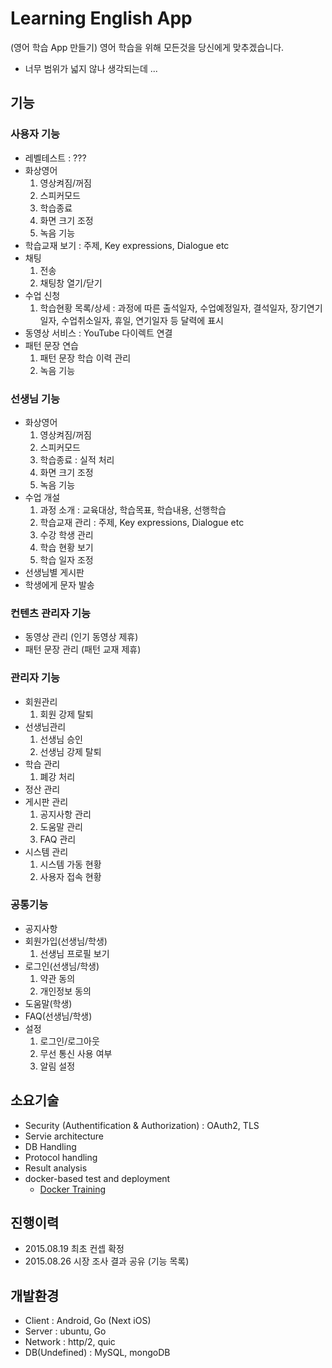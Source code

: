 # Learning English App

(영어 학습 App 만들기) 영어 학습을 위해 모든것을 당신에게 맞추겠습니다.
- 너무 범위가 넓지 않나 생각되는데 ...

## 기능
### 사용자 기능
- 레벨테스트 : ??? 
- 화상영어
  1. 영상켜짐/꺼짐
  2. 스피커모드
  3. 학습종료
  4. 화면 크기 조정
  5. 녹음 기능
- 학습교재 보기 : 주제, Key expressions, Dialogue etc
- 채팅
  1. 전송
  2. 채팅창 열기/닫기
- 수업 신청
  1. 학습현황 목록/상세 : 과정에 따른 출석일자, 수업예정일자, 결석일자, 장기연기일자, 수업취소일자, 휴일, 연기일자 등 달력에 표시
- 동영상 서비스 : YouTube 다이렉트 연결
- 패턴 문장 연습
  1. 패턴 문장 학습 이력 관리
  2. 녹음 기능

### 선생님 기능
- 화상영어
  1. 영상켜짐/꺼짐
  2. 스피커모드
  3. 학습종료 : 실적 처리
  4. 화면 크기 조정
  5. 녹음 기능
- 수업 개설
  1. 과정 소개 : 교육대상, 학습목표, 학습내용, 선행학습
  2. 학습교재 관리 : 주제, Key expressions, Dialogue etc
  2. 수강 학생 관리
  3. 학습 현황 보기
  4. 학습 일자 조정
- 선생님별 게시판
- 학생에게 문자 발송

### 컨텐츠 관리자 기능
- 동영상 관리 (인기 동영상 제휴)
- 패턴 문장 관리 (패턴 교재 제휴)

### 관리자 기능
- 회원관리
  1. 회원 강제 탈퇴
- 선생님관리
  1. 선생님 승인
  2. 선생님 강제 탈퇴
- 학습 관리
  1. 폐강 처리
- 정산 관리
- 게시판 관리
  1. 공지사항 관리
  2. 도움말 관리
  3. FAQ 관리
- 시스템 관리
  1. 시스템 가동 현황
  2. 사용자 접속 현황

### 공통기능
- 공지사항
- 회원가입(선생님/학생)
  1. 선생님 프로필 보기
- 로그인(선생님/학생)
  1. 약관 동의
  2. 개인정보 동의
- 도움말(학생)
- FAQ(선생님/학생)
- 설정
  1. 로그인/로그아웃
  2. 무선 통신 사용 여부
  3. 알림 설정


## 소요기술
- Security (Authentification & Authorization) : OAuth2, TLS
- Servie architecture
- DB Handling
- Protocol handling
- Result analysis
- docker-based test and deployment
	- [Docker Training](https://training.docker.com/)

## 진행이력
- 2015.08.19 최초 컨셉 확정
- 2015.08.26 시장 조사 결과 공유 (기능 목록)

## 개발환경
- Client : Android, Go (Next iOS)
- Server : ubuntu, Go
- Network : http/2, quic
- DB(Undefined) : MySQL, mongoDB
